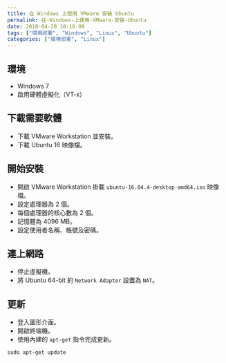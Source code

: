 ```yaml
---
title: 在 Windows 上使用 VMware 安裝 Ubuntu
permalink: 在-Windows-上使用-VMware-安裝-Ubuntu
date: 2018-04-20 10:16:09
tags: ["環境部署", "Windows", "Linux", "Ubuntu"]
categories: ["環境部署", "Linux"]
---
```


## 環境

- Windows 7
- 啟用硬體虛擬化（VT-x）

## 下載需要軟體

- 下載 VMware Workstation 並安裝。
- 下載 Ubuntu 16 映像檔。

## 開始安裝

- 開啟 VMware Workstation 掛載 `ubuntu-16.04.4-desktop-amd64.iso` 映像檔。
- 設定處理器為 2 個。
- 每個處理器的核心數為 2 個。
- 記憶體為 4096 MB。
- 設定使用者名稱、帳號及密碼。

## 連上網路

- 停止虛擬機。
- 將 Ubuntu 64-bit 的 `Network Adapter` 設置為 `NAT`。

## 更新

- 登入圖形介面。
- 開啟終端機。
- 使用內建的 `apt-get` 指令完成更新。

```CMD
sudo apt-get update
```
